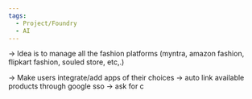 ```yaml
---
tags:
  - Project/Foundry
  - AI
---
```

-> Idea is to manage all the fashion platforms (myntra, amazon fashion, flipkart fashion, souled store, etc,.)

-> Make users integrate/add apps of their choices 
-> auto link available products through google sso
-> ask for c